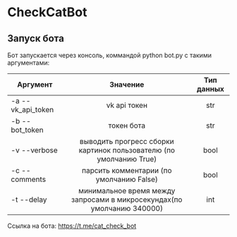 # CheckCatBot

## Запуск бота

Бот запускается через консоль, коммандой python bot.py с такими аргументами:

|Аргумент | Значение  | Тип данных 
| ------------- |:-------------:|:-------------:|
| -a --vk_api_token | vk api токен | str
| -b --bot_token | токен бота | str
| -v --verbose | выводить прогресс сборки картинок пользователю (по умолчанию True) | bool 
| -c --comments | парсить комментарии (по умолчанию False) | bool
| -t --delay | минимальное время между запросами в микросекундах(по умолчанию 340000) | int 

Ссылка на бота: https://t.me/cat_check_bot
